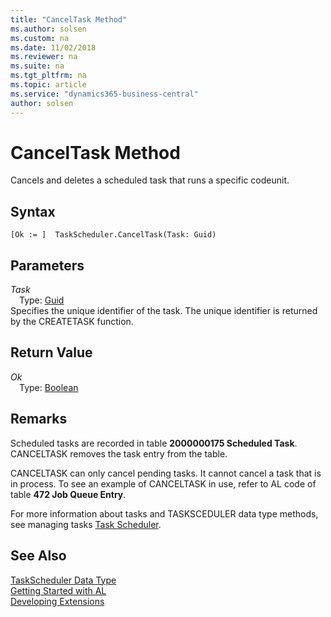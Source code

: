 ```yaml
---
title: "CancelTask Method"
ms.author: solsen
ms.custom: na
ms.date: 11/02/2018
ms.reviewer: na
ms.suite: na
ms.tgt_pltfrm: na
ms.topic: article
ms.service: "dynamics365-business-central"
author: solsen
---
```

[//]: # (START>DO_NOT_EDIT)
[//]: # (IMPORTANT:Do not edit any of the content between here and the END>DO_NOT_EDIT.)
[//]: # (Any modifications should be made in the .xml files in the ModernDev repo.)
# CancelTask Method
Cancels and deletes a scheduled task that runs a specific codeunit.

## Syntax
```
[Ok := ]  TaskScheduler.CancelTask(Task: Guid)
```
## Parameters
*Task*  
&emsp;Type: [Guid](../guid/guid-data-type.md)  
Specifies the unique identifier of the task. The unique identifier is returned by the CREATETASK function.
          


## Return Value
*Ok*  
&emsp;Type: [Boolean](../boolean/boolean-data-type.md)  
  


[//]: # (IMPORTANT: END>DO_NOT_EDIT)

## Remarks  
 Scheduled tasks are recorded in table **2000000175 Scheduled Task**. CANCELTASK removes the task entry from the table.  

 CANCELTASK can only cancel pending tasks. It cannot cancel a task that is in process. To see an example of CANCELTASK in use, refer to AL code of table **472 Job Queue Entry**.  

 For more information about tasks and TASKSCEDULER data type methods, see managing tasks [Task Scheduler](../../devenv-task-scheduler.md).  

## See Also
[TaskScheduler Data Type](taskscheduler-data-type.md)  
[Getting Started with AL](../../devenv-get-started.md)  
[Developing Extensions](../../devenv-dev-overview.md)